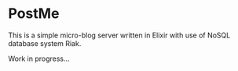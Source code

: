 # PostMe
This is a simple micro-blog server written in Elixir with use of NoSQL database system Riak.

Work in progress...
